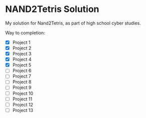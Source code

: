 # NAND2Tetris Solution
My solution for Nand2Tetris, as part of high school cyber studies.

Way to completion:
- [x] Project 1
- [x] Project 2
- [x] Project 3
- [x] Project 4
- [x] Project 5
- [ ] Project 6
- [ ] Project 7
- [ ] Project 8
- [ ] Project 9
- [ ] Project 10
- [ ] Project 11
- [ ] Project 12
- [ ] Project 13
